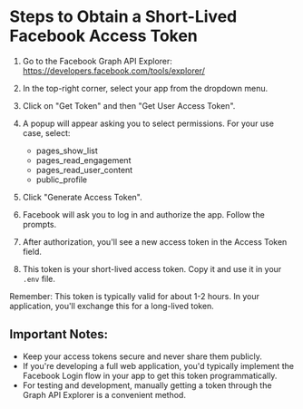# Steps to Obtain a Short-Lived Facebook Access Token

   1. Go to the Facebook Graph API Explorer: https://developers.facebook.com/tools/explorer/

   2. In the top-right corner, select your app from the dropdown menu.

   3. Click on "Get Token" and then "Get User Access Token".

   4. A popup will appear asking you to select permissions. For your use case, select:
      - pages_show_list
      - pages_read_engagement
      - pages_read_user_content
      - public_profile

   5. Click "Generate Access Token".

   6. Facebook will ask you to log in and authorize the app. Follow the prompts.

   7. After authorization, you'll see a new access token in the Access Token field.

   8. This token is your short-lived access token. Copy it and use it in your `.env` file.

   Remember: This token is typically valid for about 1-2 hours. In your application, you'll exchange this for a long-lived token.

   ## Important Notes:
   - Keep your access tokens secure and never share them publicly.
   - If you're developing a full web application, you'd typically implement the Facebook Login flow in your app to get this token programmatically.
   - For testing and development, manually getting a token through the Graph API Explorer is a convenient method.
   